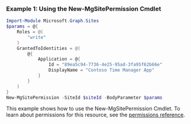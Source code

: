 ### Example 1: Using the New-MgSitePermission Cmdlet
```powershell
Import-Module Microsoft.Graph.Sites
$params = @{
	Roles = @(
		"write"
	)
	GrantedToIdentities = @(
		@{
			Application = @{
				Id = "89ea5c94-7736-4e25-95ad-3fa95f62b66e"
				DisplayName = "Contoso Time Manager App"
			}
		}
	)
}
New-MgSitePermission -SiteId $siteId -BodyParameter $params
```
This example shows how to use the New-MgSitePermission Cmdlet.
To learn about permissions for this resource, see the [permissions reference](/graph/permissions-reference).
